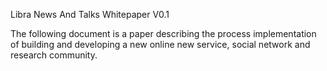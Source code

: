 Libra News And Talks Whitepaper V0.1 

The following document is a paper describing the process implementation of building and developing a new online new service, social network and research community. 


